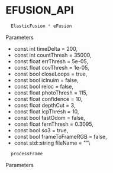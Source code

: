 # EFUSION_API #

```cpp
  ElasticFusion * eFusion
```
Parameters 

* const int timeDelta = 200,
* const int countThresh = 35000,
* const float errThresh = 5e-05,
* const float covThresh = 1e-05,
* const bool closeLoops = true,
* const bool iclnuim = false,
* const bool reloc = false,
* const float photoThresh = 115,
* const float confidence = 10,
* const float depthCut = 3,
* const float icpThresh = 10,
* const bool fastOdom = false,
* const float fernThresh = 0.3095,
* const bool so3 = true,
* const bool frameToFrameRGB = false,
* const std::string fileName = ""\

```cpp
  processFrame
```
Parameters 